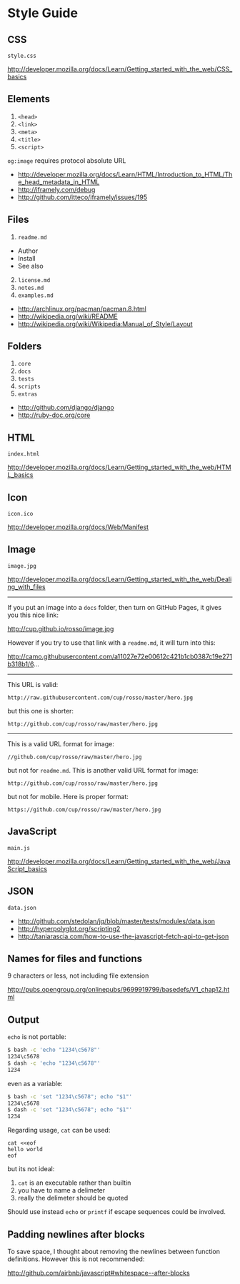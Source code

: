 Style Guide
===========

CSS
-----

~~~
style.css
~~~

http://developer.mozilla.org/docs/Learn/Getting_started_with_the_web/CSS_basics

Elements
-----------
1. `<head>`
2. `<link>`
3. `<meta>`
4. `<title>`
5. `<script>`

`og:image` requires protocol absolute URL

- http://developer.mozilla.org/docs/Learn/HTML/Introduction_to_HTML/The_head_metadata_in_HTML
- http://iframely.com/debug
- http://github.com/itteco/iframely/issues/195

Files
--------------
1. `readme.md`
  - Author
  - Install
  - See also
2. `license.md`
3. `notes.md`
4. `examples.md`

- http://archlinux.org/pacman/pacman.8.html
- http://wikipedia.org/wiki/README
- http://wikipedia.org/wiki/Wikipedia:Manual_of_Style/Layout

Folders
---------
1. `core`
2. `docs`
3. `tests`
4. `scripts`
5. `extras`

- http://github.com/django/django
- http://ruby-doc.org/core

HTML
-----

~~~
index.html
~~~

http://developer.mozilla.org/docs/Learn/Getting_started_with_the_web/HTML_basics

Icon
-----

~~~
icon.ico
~~~

http://developer.mozilla.org/docs/Web/Manifest

Image
-----

~~~
image.jpg
~~~

http://developer.mozilla.org/docs/Learn/Getting_started_with_the_web/Dealing_with_files

-----

If you put an image into a `docs` folder, then turn on GitHub Pages, it gives
you this nice link:

http://cup.github.io/rosso/image.jpg

However if you try to use that link with a `readme.md`, it will turn into this:

http://camo.githubusercontent.com/a11027e72e00612c421b1cb0387c19e271b318b1/6...

-----

This URL is valid:

~~~
http://raw.githubusercontent.com/cup/rosso/master/hero.jpg
~~~

but this one is shorter:

~~~
http://github.com/cup/rosso/raw/master/hero.jpg
~~~

-----

This is a valid URL format for image:

~~~
//github.com/cup/rosso/raw/master/hero.jpg
~~~

but not for `readme.md`. This is another valid URL format for image:

~~~
http://github.com/cup/rosso/raw/master/hero.jpg
~~~

but not for mobile. Here is proper format:

~~~
https://github.com/cup/rosso/raw/master/hero.jpg
~~~

JavaScript
----------

~~~
main.js
~~~

http://developer.mozilla.org/docs/Learn/Getting_started_with_the_web/JavaScript_basics

JSON
-----

~~~
data.json
~~~

- http://github.com/stedolan/jq/blob/master/tests/modules/data.json
- http://hyperpolyglot.org/scripting2
- http://taniarascia.com/how-to-use-the-javascript-fetch-api-to-get-json

Names for files and functions
--------------------------------------------------
9 characters or less, not including file extension

http://pubs.opengroup.org/onlinepubs/9699919799/basedefs/V1_chap12.html

Output
-----------------------
`echo` is not portable:

~~~sh
$ bash -c 'echo "1234\c5678"'
1234\c5678
$ dash -c 'echo "1234\c5678"'
1234
~~~

even as a variable:

~~~sh
$ bash -c 'set "1234\c5678"; echo "$1"'
1234\c5678
$ dash -c 'set "1234\c5678"; echo "$1"'
1234
~~~

Regarding usage, `cat` can be used:

~~~
cat <<eof
hello world
eof
~~~

but its not ideal:

1. `cat` is an executable rather than builtin
2. you have to name a delimeter
3. really the delimeter should be quoted

Should use instead `echo` or `printf` if escape sequences could be involved.

Padding newlines after blocks
---------------------------------------------------------------------
To save space, I thought about removing the newlines between function
definitions. However this is not recommended:

http://github.com/airbnb/javascript#whitespace--after-blocks
